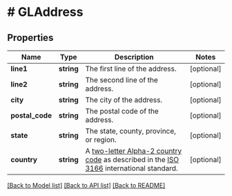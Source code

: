# # GLAddress

## Properties

Name | Type | Description | Notes
------------ | ------------- | ------------- | -------------
**line1** | **string** | The first line of the address. | [optional] 
**line2** | **string** | The second line of the address. | [optional] 
**city** | **string** | The city of the address. | [optional] 
**postal_code** | **string** | The postal code of the address. | [optional] 
**state** | **string** | The state, county, province, or region. | [optional] 
**country** | **string** | A [two-letter Alpha-2 country code](https://www.iban.com/country-codes) as described in the [ISO 3166](https://www.iso.org/iso-3166-country-codes.html) international standard. | [optional] 

[[Back to Model list]](../../README.md#documentation-for-models) [[Back to API list]](../../README.md#documentation-for-api-endpoints) [[Back to README]](../../README.md)


